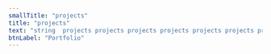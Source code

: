 ```yaml
---
smallTitle: "projects"
title: "projects"
text: "string  projects projects projects projects projects projects projects projects projects projects projects projects projects projects projects projects projects projects projects dsadprojects projects projects projects projects projects projects projects projects projects projects projects projects projects projects "
btnLabel: "Portfolio"
---
```


